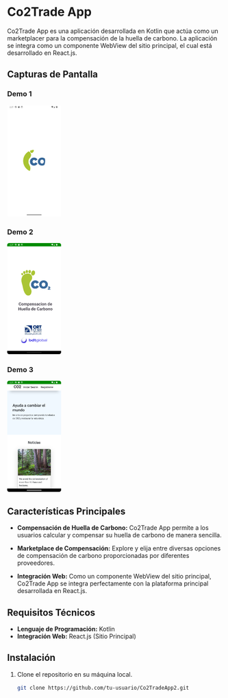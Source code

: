 # Co2Trade App

Co2Trade App es una aplicación desarrollada en Kotlin que actúa como un marketplacer para la compensación de la huella de carbono. La aplicación se integra como un componente WebView del sitio principal, el cual está desarrollado en React.js.

## Capturas de Pantalla

### Demo 1
<img src="Co2TradeApp%20Demo1.png" alt="Demo 1" width="25%">

### Demo 2
<img src="Co2TradeApp%20Demo2.png" alt="Demo 2" width="25%">

### Demo 3
<img src="Co2TradeApp%20Demo3.png" alt="Demo 3" width="25%">

## Características Principales

- **Compensación de Huella de Carbono:** Co2Trade App permite a los usuarios calcular y compensar su huella de carbono de manera sencilla.

- **Marketplace de Compensación:** Explore y elija entre diversas opciones de compensación de carbono proporcionadas por diferentes proveedores.

- **Integración Web:** Como un componente WebView del sitio principal, Co2Trade App se integra perfectamente con la plataforma principal desarrollada en React.js.

## Requisitos Técnicos

- **Lenguaje de Programación:** Kotlin
- **Integración Web:** React.js (Sitio Principal)


## Instalación

1. Clone el repositorio en su máquina local.
   ```bash
   git clone https://github.com/tu-usuario/Co2TradeApp2.git
